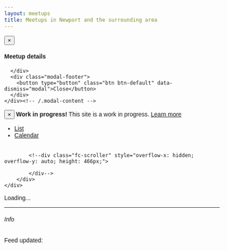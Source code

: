 ```yaml
---
layout: meetups
title: Meetups in Newport and the surrounding area
---
```




<script src="//cdnjs.cloudflare.com/ajax/libs/fullcalendar/3.0.0/fullcalendar.min.js" crossorigin="anonymous"></script>

<link rel="stylesheet" href="//cdnjs.cloudflare.com/ajax/libs/fullcalendar/3.0.0/fullcalendar.min.css"/>

<link rel="stylesheet" href="//cdnjs.cloudflare.com/ajax/libs/fullcalendar/3.0.0/fullcalendar.print.css" media="print"/>


<style>

	body {
		margin: 40px 10px;
		padding: 0;
		font-family: "Lucida Grande",Helvetica,Arial,Verdana,sans-serif;
		font-size: 14px;
	}

	#calendar {
		max-width: 900px;
		margin: 0 auto;
	}
	
	.eventTitle
	{ cursor: pointer; cursor: hand; }

</style>


<div id="eventDetail" class="modal fade" tabindex="-1" role="dialog">
  <div class="modal-dialog" role="document">
    <div class="modal-content">
      <div class="modal-header">
        <button type="button" class="close" data-dismiss="modal" aria-label="Close"><span aria-hidden="true">&times;</span></button>
        <h4 class="modal-title">Meetup details</h4>
      </div>
      <div class="modal-body" id="eventDetailBody">
        
      </div>
      <div class="modal-footer">
        <button type="button" class="btn btn-default" data-dismiss="modal">Close</button>
      </div>
    </div><!-- /.modal-content -->
  </div><!-- /.modal-dialog -->
</div><!-- /.modal -->

<div class="alert alert-warning" role="alert">
	<button type="button" class="close" data-dismiss="alert" aria-label="Close"><span aria-hidden="true">×</span></button>
	<strong>Work in progress!</strong> This site is a work in progress. <a href="about.html">Learn more</a>
</div>


 <!-- Nav tabs -->
  <ul class="nav nav-tabs" id="tabStrip" role="tablist">
    <li role="presentation" class="active"><a href="#list" aria-controls="list" role="tab" data-toggle="tab">List</a></li>
    <li role="presentation"><a href="#calendar" aria-controls="calendar" role="tab" data-toggle="tab">Calendar</a></li>    
  </ul>

  <!-- Tab panes -->
  <div class="tab-content">    
    <div role="tabpanel" class="tab-pane active" id="list"><div id="listContent" class="fc fc-unthemed fc-ltr">
	<!--div class="fc-toolbar">
		<div class="fc-left">
			<div class="fc-button-group">
				<button type="button" class="fc-prev-button fc-button fc-state-default fc-corner-left">
					<span class="fc-icon fc-icon-left-single-arrow"/>
				</button>
				<button type="button" class="fc-next-button fc-button fc-state-default fc-corner-right">
					<span class="fc-icon fc-icon-right-single-arrow"/>
				</button>
			</div>
			<button type="button" class="fc-today-button fc-button fc-state-default fc-corner-left fc-corner-right fc-state-disabled" disabled="">today</button>
		</div>
		<div class="fc-right">
			<div class="fc-button-group">
				<button type="button" class="fc-month-button fc-button fc-state-default fc-corner-left">month</button>
				<button type="button" class="fc-agendaWeek-button fc-button fc-state-default">week</button>
				<button type="button" class="fc-agendaDay-button fc-button fc-state-default">day</button>
				<button type="button" class="fc-listWeek-button fc-button fc-state-default fc-corner-right fc-state-active">list</button>
			</div>
		</div>
		<div class="fc-center">
			<h2>Sep 4 – 10, 2016</h2>
		</div>
		<div class="fc-clear"/>
	</div-->
	<div class="fc-view-container" style="">
		<div class="fc-view fc-listWeek-view fc-list-view fc-widget-content">
			<table id="eventsTable" class="fc-list-table">
					<tbody>
					</tbody>
				</table>
			
			<!--div class="fc-scroller" style="overflow-x: hidden; overflow-y: auto; height: 466px;">
				
			</div-->
		</div>
	</div>
</div>
</div>
	<div role="tabpanel" class="tab-pane" id="calendar"><div id="calendarContent"><span class="loading">Loading...</span></div></div>
</div>

---



<script src="meetups.js"></script>

###### Info
<p>Feed updated: <span id="feedDate" /></p>

<script>

$( document ).ready(function() 
{
	var region = getParameterByName('region');
	var apiMode = getParameterByName('apimode');
	
	if(region!=null)
	{
		$(".areanav .active").removeClass("active");
		log($(".region." + region).length);
		$(".region." + region).addClass("active");
		
		if(getParameterByName('mode')!='all')
		{
			getJson(region, showMeetupsByDay,apiMode);
		}
		else
		{
			getJson(region, showMeetups,apiMode);
		}
	}
	else
	{
		$("#dynamic").empty();
		$("#dynamic").append("<div class='alert alert-danger'>Please pick a region from the navigation bar</div>");
	}
	
	setupTabs();
});

var $jsonData;
function setupTabs()
{

	$('#tabStrip a[href="#list"]').click(function (e) {
	  e.preventDefault()
	  $(this).tab('show')
	  
	});
	$('#tabStrip a[href="#calendar"]').click(function (e) {
	  e.preventDefault()
	  log("calendar");
	  $(this).tab('show')
	  showCalendar($jsonData);
	  
	  
 
	  
	});
	
}
function showMeetups(data)
{

	$("#dynamic").empty();
	
	$json = $.parseJSON(data);
	
	$.each($json.Items, function(i,item)
	{
		renderMeetup(item);
	});
	
	renderFilters($json);
	$("#feedDate").text($json.Generated);
	
	
}
function printTableVersion($json)
{
	$("#dynamic").empty();
	
	var $table = $("#eventsTable");
	
	var $tableBody = $table.find("tbody");
	//$table.appendTo($("#dynamic"));
	
	printTableDay($tableBody, "Saturday",$json);
	printTableDay($tableBody, "Sunday",$json);
	printTableDay($tableBody, "Monday",$json);
	printTableDay($tableBody, "Tuesday",$json);
	printTableDay($tableBody, "Wednesday",$json);
	printTableDay($tableBody, "Thursday",$json);
	printTableDay($tableBody, "Friday",$json);
	
}

function printTableDay($tableBody, day, $json)
{
	var isHeaderRowAppended = false;
	var $row = $(
					 '	<tr class="fc-list-heading" data-date="2016-09-06">'
					+ '		<td class="fc-widget-header" colspan="3">'
					+ '			<a class="fc-list-heading-main" data-goto="{&quot;date&quot;:&quot;2016-09-06&quot;,&quot;type&quot;:&quot;day&quot;}">Tuesday</a>' //<a class="fc-list-heading-alt" data-goto="{&quot;date&quot;:&quot;2016-09-06&quot;,&quot;type&quot;:&quot;day&quot;}">September 6, 2016</a>'
					+ '		</td>'
					+ '	</tr>');
	$row.find("a").text(day);
	
	
	for(var index=0;index<$json.Items.length;index++)
	{
		var item = $json.Items[index];
		
		if(item.When.Day==day)
		{
			if(!isHeaderRowAppended)
			{
				$row.appendTo($tableBody);
				isHeaderRowAppended=true;
			}
		
			$row = $('<tr class="fc-list-item eventTitle">'
					+ '		<td class="fc-list-item-time fc-widget-content">11:30am</td>'
					+ '		<td class="fc-list-item-marker fc-widget-content">'
					+ '			<span class="fc-event-dot"/>'
					+ '		</td>'
					+ '		<td class="fc-list-item-title fc-widget-content">'
					+ '			<a></a><span class="fc-list-heading-alt"/>'
					+ '		</td>'
					+ '	</tr>');
			//log($row);
			
			$row.find(".fc-list-item-time").text(item.When.StartTime);
			var titleText = item.Title + " - " + item.Area;
			

			$row.find(".fc-list-item-title a").text(titleText);
			if(item.When.Repeats!='Weekly')
			{
				$row.find(".fc-list-item-title span").text(item.When.Summary);
			}
			
			$row.appendTo($tableBody);
			$row.data("item",item);
			$row.click(function(){
			
				$("#eventDetailBody").empty();
				var item = $(this).data("item");
				var $div = $("#eventDetailBody");
				renderMeetup(item, $div);
				
				//$('#eventDetail .modal-title').text(item.Title);
				$('#eventDetail').modal();
				
				return false;
			
			
			
		});
	}
}
}

function showMeetupsByDay($json)
{
	$jsonData = $json;
	printTableVersion($json);
	//showCalendar($json);
	
	//renderFilters($json);
	
	$("#feedDate").text($json.Generated);
return;
//log($json);
	
	$("#dynamic").empty();
	
	
	printDay("Saturday",$json);
	printDay("Sunday",$json);
	printDay("Monday",$json);
	printDay("Tuesday",$json);
	printDay("Wednesday",$json);
	printDay("Thursday",$json);
	printDay("Friday",$json);
	
	renderFilters($json);
	
	$("#feedDate").text($json.Generated);
}
function printDay(day, $json)
{

	if($json.Items.length>0)
	{
		var $row = null;
		var isFirstForDay = true;
		var $col1 = null;
		var $col2 = null;
		

		var index = -1;
		$.each($json.Items, function(i,item){
		if(item.When.Day==day)
		
		{
			if(isFirstForDay==true)
			{
				$row = $("<div class='row'/>");
				$row.appendTo($("#dynamic"));
				$row.append("<h2>" + day + "</h2>");
				isFirstForDay=false;
			}
			index++;
			if(isOdd(index))
			{
				if($col1==null)
				{
					$col1 = $("<div class='col-sm-6'/>")
					$col1.appendTo($row);
				}
			
				renderMeetup(item);
			}
			else
			{
				if($col2==null)
				{
					$col2 = $("<div class='col-sm-6'/>");
					$col2.appendTo($row);
				}
				renderMeetup(item);
			}
		}
		
		});
		
		
	
	}
	
}


function showCalendar($json)
{
	if($("#calendarContent .loading").length==0)
	{
		log("calendar already initialised");
		return;
	}

		var events = [];
		$.each($json.Items, function(i,item){
			if(item.Status=='Confirmed')
			{
				for(var index=0;index<item.When.Upcoming.length; index++)
				{
				var upcomingItem = item.When.Upcoming[index];
					log(upcomingItem);
					var event = {title: item.Title + ' - ' + item.Area, 
								start: upcomingItem.When + "T" + item.When.StartTime,
								end: upcomingItem.When + "T" + item.When.EndTime,
					className:['eventTitle'],
					sourceItem: item};
					
					//log(item.When.Upcoming[index].IsCancelled);
					if(upcomingItem.IsCancelled==true)
					{
						event.title += " (CANCELLED)";
					}
				
					events[events.length] = event;
				}
			}
		});
		
		log($('#calendarContent').html());
		$('#calendarContent').empty();
		log($('#calendarContent').html());
		$('#calendarContent').fullCalendar({
			header: {
				left: 'prev,next today',
				center: 'title',
				right: 'month,agendaWeek,agendaDay,listWeek'
			},
			defaultView: 'listWeek',
			defaultDate: '2016-09-04',
			navLinks: true, // can click day/week names to navigate views
			editable: true,
			eventLimit: true, // allow "more" link when too many events
			events: events,
			 eventClick: function(event) {
				$("#eventDetailBody").empty();
				var $div = $("#eventDetailBody");
				renderMeetup(event.sourceItem, $div);
				
				
				$('#eventDetail').modal();
				
				return false;

			}	
		});
		
		log($('#calendarContent').html());
	
}


</script>

